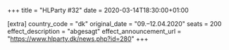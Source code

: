+++
title = "HLParty #32"
date = 2020-03-14T18:30:00+01:00

[extra]
country_code = "dk"
original_date = "09.–12.04.2020"
seats = 200
effect_description = "abgesagt"
effect_announcement_url = "https://www.hlparty.dk/news.php?id=280"
+++
